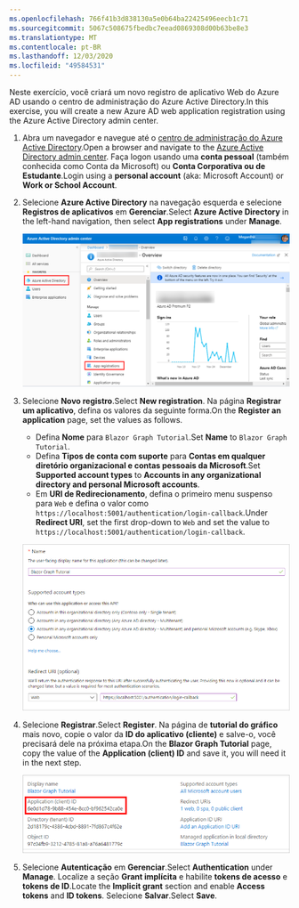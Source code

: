 ```yaml
---
ms.openlocfilehash: 766f41b3d838130a5e0b64ba22425496eecb1c71
ms.sourcegitcommit: 5067c508675fbedbc7eead0869308d00b63be8e3
ms.translationtype: MT
ms.contentlocale: pt-BR
ms.lasthandoff: 12/03/2020
ms.locfileid: "49584531"
---
```

<!-- markdownlint-disable MD002 MD041 -->

<span data-ttu-id="c6377-101">Neste exercício, você criará um novo registro de aplicativo Web do Azure AD usando o centro de administração do Azure Active Directory.</span><span class="sxs-lookup"><span data-stu-id="c6377-101">In this exercise, you will create a new Azure AD web application registration using the Azure Active Directory admin center.</span></span>

1. <span data-ttu-id="c6377-102">Abra um navegador e navegue até o [centro de administração do Azure Active Directory](https://aad.portal.azure.com).</span><span class="sxs-lookup"><span data-stu-id="c6377-102">Open a browser and navigate to the [Azure Active Directory admin center](https://aad.portal.azure.com).</span></span> <span data-ttu-id="c6377-103">Faça logon usando uma **conta pessoal** (também conhecida como Conta da Microsoft) ou **Conta Corporativa ou de Estudante**.</span><span class="sxs-lookup"><span data-stu-id="c6377-103">Login using a **personal account** (aka: Microsoft Account) or **Work or School Account**.</span></span>

1. <span data-ttu-id="c6377-104">Selecione **Azure Active Directory** na navegação esquerda e selecione **Registros de aplicativos** em **Gerenciar**.</span><span class="sxs-lookup"><span data-stu-id="c6377-104">Select **Azure Active Directory** in the left-hand navigation, then select **App registrations** under **Manage**.</span></span>

    ![<span data-ttu-id="c6377-105">Uma captura de tela dos registros de aplicativo</span><span class="sxs-lookup"><span data-stu-id="c6377-105">A screenshot of the App registrations</span></span> ](./images/aad-portal-app-registrations.png)

1. <span data-ttu-id="c6377-106">Selecione **Novo registro**.</span><span class="sxs-lookup"><span data-stu-id="c6377-106">Select **New registration**.</span></span> <span data-ttu-id="c6377-107">Na página **Registrar um aplicativo**, defina os valores da seguinte forma.</span><span class="sxs-lookup"><span data-stu-id="c6377-107">On the **Register an application** page, set the values as follows.</span></span>

    - <span data-ttu-id="c6377-108">Defina **Nome** para `Blazor Graph Tutorial`.</span><span class="sxs-lookup"><span data-stu-id="c6377-108">Set **Name** to `Blazor Graph Tutorial`.</span></span>
    - <span data-ttu-id="c6377-109">Defina **Tipos de conta com suporte** para **Contas em qualquer diretório organizacional e contas pessoais da Microsoft**.</span><span class="sxs-lookup"><span data-stu-id="c6377-109">Set **Supported account types** to **Accounts in any organizational directory and personal Microsoft accounts**.</span></span>
    - <span data-ttu-id="c6377-110">Em **URI de Redirecionamento**, defina o primeiro menu suspenso para `Web` e defina o valor como `https://localhost:5001/authentication/login-callback`.</span><span class="sxs-lookup"><span data-stu-id="c6377-110">Under **Redirect URI**, set the first drop-down to `Web` and set the value to `https://localhost:5001/authentication/login-callback`.</span></span>

    ![Uma captura de tela da página registrar um aplicativo](./images/aad-register-an-app.png)

1. <span data-ttu-id="c6377-112">Selecione **Registrar**.</span><span class="sxs-lookup"><span data-stu-id="c6377-112">Select **Register**.</span></span> <span data-ttu-id="c6377-113">Na página de **tutorial do gráfico** mais novo, copie o valor da **ID do aplicativo (cliente)** e salve-o, você precisará dele na próxima etapa.</span><span class="sxs-lookup"><span data-stu-id="c6377-113">On the **Blazor Graph Tutorial** page, copy the value of the **Application (client) ID** and save it, you will need it in the next step.</span></span>

    ![Uma captura de tela da ID do aplicativo do novo registro de aplicativo](./images/aad-application-id.png)

1. <span data-ttu-id="c6377-115">Selecione **Autenticação** em **Gerenciar**.</span><span class="sxs-lookup"><span data-stu-id="c6377-115">Select **Authentication** under **Manage**.</span></span> <span data-ttu-id="c6377-116">Localize a seção **Grant implícita** e habilite **tokens de acesso** e **tokens de ID**.</span><span class="sxs-lookup"><span data-stu-id="c6377-116">Locate the **Implicit grant** section and enable **Access tokens** and **ID tokens**.</span></span> <span data-ttu-id="c6377-117">Selecione **Salvar**.</span><span class="sxs-lookup"><span data-stu-id="c6377-117">Select **Save**.</span></span>
